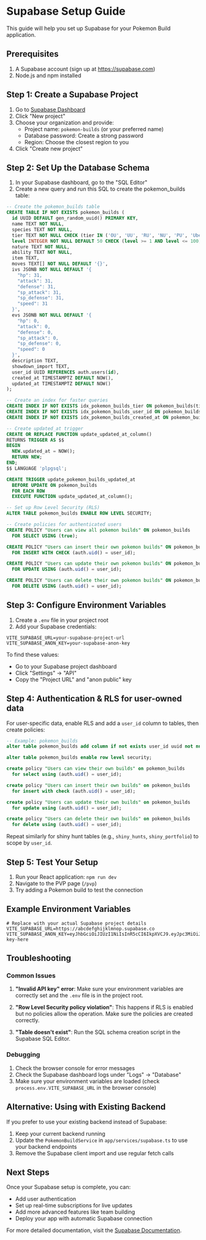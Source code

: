 # Supabase Setup Guide

This guide will help you set up Supabase for your Pokemon Build application.

## Prerequisites

1. A Supabase account (sign up at https://supabase.com)
2. Node.js and npm installed

## Step 1: Create a Supabase Project

1. Go to [Supabase Dashboard](https://supabase.com/dashboard)
2. Click "New project"
3. Choose your organization and provide:
   - Project name: `pokemon-builds` (or your preferred name)
   - Database password: Create a strong password
   - Region: Choose the closest region to you
4. Click "Create new project"

## Step 2: Set Up the Database Schema

1. In your Supabase dashboard, go to the "SQL Editor"
2. Create a new query and run this SQL to create the pokemon_builds table:

```sql
-- Create the pokemon_builds table
CREATE TABLE IF NOT EXISTS pokemon_builds (
  id UUID DEFAULT gen_random_uuid() PRIMARY KEY,
  name TEXT NOT NULL,
  species TEXT NOT NULL,
  tier TEXT NOT NULL CHECK (tier IN ('OU', 'UU', 'RU', 'NU', 'PU', 'Ubers', 'Doubles', 'VGC', 'Other')),
  level INTEGER NOT NULL DEFAULT 50 CHECK (level >= 1 AND level <= 100),
  nature TEXT NOT NULL,
  ability TEXT NOT NULL,
  item TEXT,
  moves TEXT[] NOT NULL DEFAULT '{}',
  ivs JSONB NOT NULL DEFAULT '{
    "hp": 31,
    "attack": 31,
    "defense": 31,
    "sp_attack": 31,
    "sp_defense": 31,
    "speed": 31
  }',
  evs JSONB NOT NULL DEFAULT '{
    "hp": 0,
    "attack": 0,
    "defense": 0,
    "sp_attack": 0,
    "sp_defense": 0,
    "speed": 0
  }',
  description TEXT,
  showdown_import TEXT,
  user_id UUID REFERENCES auth.users(id),
  created_at TIMESTAMPTZ DEFAULT NOW(),
  updated_at TIMESTAMPTZ DEFAULT NOW()
);

-- Create an index for faster queries
CREATE INDEX IF NOT EXISTS idx_pokemon_builds_tier ON pokemon_builds(tier);
CREATE INDEX IF NOT EXISTS idx_pokemon_builds_user_id ON pokemon_builds(user_id);
CREATE INDEX IF NOT EXISTS idx_pokemon_builds_created_at ON pokemon_builds(created_at);

-- Create updated_at trigger
CREATE OR REPLACE FUNCTION update_updated_at_column()
RETURNS TRIGGER AS $$
BEGIN
  NEW.updated_at = NOW();
  RETURN NEW;
END;
$$ LANGUAGE 'plpgsql';

CREATE TRIGGER update_pokemon_builds_updated_at
  BEFORE UPDATE ON pokemon_builds
  FOR EACH ROW
  EXECUTE FUNCTION update_updated_at_column();

-- Set up Row Level Security (RLS)
ALTER TABLE pokemon_builds ENABLE ROW LEVEL SECURITY;

-- Create policies for authenticated users
CREATE POLICY "Users can view all pokemon builds" ON pokemon_builds
  FOR SELECT USING (true);

CREATE POLICY "Users can insert their own pokemon builds" ON pokemon_builds
  FOR INSERT WITH CHECK (auth.uid() = user_id);

CREATE POLICY "Users can update their own pokemon builds" ON pokemon_builds
  FOR UPDATE USING (auth.uid() = user_id);

CREATE POLICY "Users can delete their own pokemon builds" ON pokemon_builds
  FOR DELETE USING (auth.uid() = user_id);
```

## Step 3: Configure Environment Variables

1. Create a `.env` file in your project root
2. Add your Supabase credentials:

```env
VITE_SUPABASE_URL=your-supabase-project-url
VITE_SUPABASE_ANON_KEY=your-supabase-anon-key
```

To find these values:
- Go to your Supabase project dashboard
- Click "Settings" → "API"
- Copy the "Project URL" and "anon public" key

## Step 4: Authentication & RLS for user-owned data

For user-specific data, enable RLS and add a `user_id` column to tables, then create policies:

```sql
-- Example: pokemon_builds
alter table pokemon_builds add column if not exists user_id uuid not null default auth.uid();

alter table pokemon_builds enable row level security;

create policy "Users can view their own builds" on pokemon_builds
  for select using (auth.uid() = user_id);

create policy "Users can insert their own builds" on pokemon_builds
  for insert with check (auth.uid() = user_id);

create policy "Users can update their own builds" on pokemon_builds
  for update using (auth.uid() = user_id);

create policy "Users can delete their own builds" on pokemon_builds
  for delete using (auth.uid() = user_id);
```

Repeat similarly for shiny hunt tables (e.g., `shiny_hunts`, `shiny_portfolio`) to scope by `user_id`.

## Step 5: Test Your Setup

1. Run your React application: `npm run dev`
2. Navigate to the PVP page (`/pvp`)
3. Try adding a Pokemon build to test the connection

## Example Environment Variables

```env
# Replace with your actual Supabase project details
VITE_SUPABASE_URL=https://abcdefghijklmnop.supabase.co
VITE_SUPABASE_ANON_KEY=eyJhbGciOiJIUzI1NiIsInR5cCI6IkpXVCJ9.eyJpc3MiOiJzdXBhYmFzZSIsInJlZiI6ImFiY2RlZmdoaWprbG1ub3AiLCJyb2xlIjoiYW5vbiIsImlhdCI6MTY0MjAwMDAwMCwiZXhwIjoxOTU3NTc2MDAwfQ.example-key-here
```

## Troubleshooting

### Common Issues

1. **"Invalid API key" error**: Make sure your environment variables are correctly set and the `.env` file is in the project root.

2. **"Row Level Security policy violation"**: This happens if RLS is enabled but no policies allow the operation. Make sure the policies are created correctly.

3. **"Table doesn't exist"**: Run the SQL schema creation script in the Supabase SQL Editor.

### Debugging

1. Check the browser console for error messages
2. Check the Supabase dashboard logs under "Logs" → "Database"
3. Make sure your environment variables are loaded (check `process.env.VITE_SUPABASE_URL` in the browser console)

## Alternative: Using with Existing Backend

If you prefer to use your existing backend instead of Supabase:

1. Keep your current backend running
2. Update the `PokemonBuildService` in `app/services/supabase.ts` to use your backend endpoints
3. Remove the Supabase client import and use regular fetch calls

## Next Steps

Once your Supabase setup is complete, you can:
- Add user authentication
- Set up real-time subscriptions for live updates
- Add more advanced features like team building
- Deploy your app with automatic Supabase connection

For more detailed documentation, visit the [Supabase Documentation](https://supabase.com/docs). 